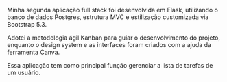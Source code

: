 Minha segunda aplicação full stack foi desenvolvida em Flask, utilizando o banco de dados Postgres, estrutura MVC e estilização customizada via Bootstrap 5.3.

Adotei a metodologia ágil Kanban para guiar o desenvolvimento do projeto, enquanto o design system e as interfaces foram criados com a ajuda da ferramenta Canva.

Essa aplicação tem como principal função gerenciar a lista de tarefas de um usuário.
